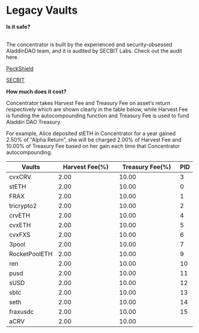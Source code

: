 # Legacy Vaults

**Is it safe?**

\
The concentrator is built by the experienced and security-obsessed AladdinDAO team, and it is audited by SECBIT Labs. Check out the audit here.

[PeckShield](https://aladdin.club/audits/PeckShield-Audit-Report-AladdinV3Concentrator-v1.0.pdf)

[SECBIT](https://aladdin.club/audits/AladdinDao\_V3\_Report\_Secbit.pdf)



**How much does it cost?**

Concentrator takes Harvest Fee and Treasury Fee on asset‘s return respectively which are shown clearly in the table below, while Harvest Fee is funding the autocompounding function and Treasury Fee is used to fund Aladdin DAO Treasury.

For example, Alice deposited stETH in Concentrator for a year gained 2.50% of “Alpha Return”, she will be charged 2.00% of Harvest Fee and 10.00% of Treasury Fee based on her gain each time that Concentrator autocompounding.&#x20;

<table><thead><tr><th>Vaults</th><th width="150">Harvest Fee(%)</th><th width="150">Treasury Fee(%)</th><th>PID</th></tr></thead><tbody><tr><td>cvxCRV</td><td>2.00</td><td>10.00</td><td>3</td></tr><tr><td>stETH</td><td>2.00</td><td>10.00</td><td>0</td></tr><tr><td>FRAX</td><td>2.00</td><td>10.00</td><td>1</td></tr><tr><td>tricrypto2</td><td>2.00</td><td>10.00</td><td>2</td></tr><tr><td>crvETH</td><td>2.00</td><td>10.00</td><td>4</td></tr><tr><td>cvxETH</td><td>2.00</td><td>10.00</td><td>5</td></tr><tr><td>cvxFXS</td><td>2.00</td><td>10.00</td><td>6</td></tr><tr><td>3pool</td><td>2.00</td><td>10.00</td><td>7</td></tr><tr><td>RocketPoolETH</td><td>2.00</td><td>10.00</td><td>9</td></tr><tr><td>ren</td><td>2.00</td><td>10.00</td><td>10</td></tr><tr><td>pusd</td><td>2.00</td><td>10.00</td><td>11</td></tr><tr><td>sUSD</td><td>2.00</td><td>10.00</td><td>12</td></tr><tr><td>sbtc</td><td>2.00</td><td>10.00</td><td>13</td></tr><tr><td>seth</td><td>2.00</td><td>10.00</td><td>14</td></tr><tr><td>fraxusdc</td><td>2.00</td><td>10.00</td><td>15</td></tr><tr><td>aCRV</td><td>2.00</td><td>10.00</td><td></td></tr></tbody></table>



